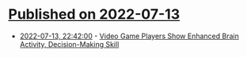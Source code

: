 # [Published on 2022-07-13](index.md)

* [2022-07-13, 22:42:00](https://soylentnews.org/article.pl?sid=22/07/13/1035200&from=rss) - [Video Game Players Show Enhanced Brain Activity, Decision-Making Skill](https://soylentnews.org/article.pl?sid=22/07/13/1035200&from=rss)
